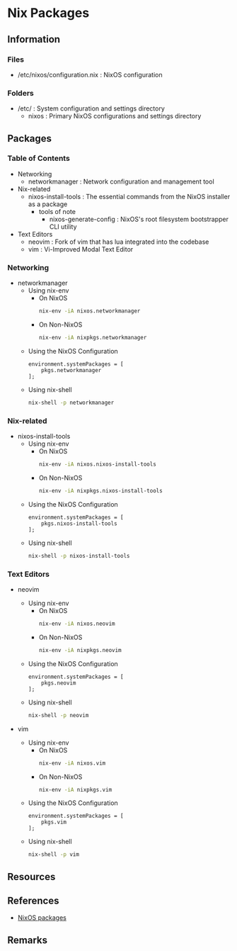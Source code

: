 # Nix Packages

## Information
### Files
+ /etc/nixos/configuration.nix : NixOS configuration

### Folders
- /etc/ : System configuration and settings directory
    - nixos : Primary NixOS configurations and settings directory 

## Packages
### Table of Contents
- Networking
    - networkmanager : Network configuration and management tool
- Nix-related
    - nixos-install-tools : The essential commands from the NixOS installer as a package
        - tools of note
            + nixos-generate-config : NixOS's root filesystem bootstrapper CLI utility
- Text Editors
    - neovim : Fork of vim that has lua integrated into the codebase
    - vim : Vi-Improved Modal Text Editor

### Networking
- networkmanager
    - Using nix-env
        - On NixOS
            ```bash
            nix-env -iA nixos.networkmanager
            ```
        - On Non-NixOS
            ```bash
            nix-env -iA nixpkgs.networkmanager
            ```
    - Using the NixOS Configuration
        ```
        environment.systemPackages = [
            pkgs.networkmanager
        ];
        ```
    - Using nix-shell
        ```bash
        nix-shell -p networkmanager
        ```

### Nix-related
- nixos-install-tools
    - Using nix-env
        - On NixOS
            ```bash
            nix-env -iA nixos.nixos-install-tools
            ```
        - On Non-NixOS
            ```bash
            nix-env -iA nixpkgs.nixos-install-tools
            ```
    - Using the NixOS Configuration
        ```
        environment.systemPackages = [
            pkgs.nixos-install-tools
        ];
        ```
    - Using nix-shell
        ```bash
        nix-shell -p nixos-install-tools
        ```

### Text Editors
- neovim
    - Using nix-env
        - On NixOS
            ```bash
            nix-env -iA nixos.neovim
            ```
        - On Non-NixOS
            ```bash
            nix-env -iA nixpkgs.neovim
            ```
    - Using the NixOS Configuration
        ```
        environment.systemPackages = [
            pkgs.neovim
        ];
        ```
    - Using nix-shell
        ```bash
        nix-shell -p neovim
        ```

- vim
    - Using nix-env
        - On NixOS
            ```bash
            nix-env -iA nixos.vim
            ```
        - On Non-NixOS
            ```bash
            nix-env -iA nixpkgs.vim
            ```
    - Using the NixOS Configuration
        ```
        environment.systemPackages = [
            pkgs.vim
        ];
        ```
    - Using nix-shell
        ```bash
        nix-shell -p vim
        ```

## Resources

## References
+ [NixOS packages](https://search.nixos.org/)

## Remarks
